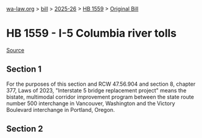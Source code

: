 [wa-law.org](/) > [bill](/bill/) > [2025-26](/bill/2025-26/) > [HB 1559](/bill/2025-26/hb/1559/) > [Original Bill](/bill/2025-26/hb/1559/1/)

# HB 1559 - I-5 Columbia river tolls

[Source](http://lawfilesext.leg.wa.gov/biennium/2025-26/Pdf/Bills/House%20Bills/1559.pdf)

## Section 1
For the purposes of this section and RCW 47.56.904  and section 8, chapter 377, Laws of 2023, "Interstate 5 bridge replacement project" means the bistate, multimodal corridor improvement program between the state route number 500 interchange in Vancouver, Washington and the Victory Boulevard interchange in Portland, Oregon.

## Section 2